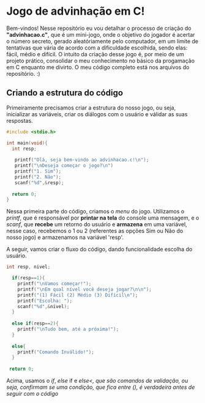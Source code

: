 <h1>Jogo de advinhação em C!</h1>

<p>
Bem-vindos! Nesse repositório eu vou detalhar o processo de criação do <b>"advinhacao.c"</b>, que é um mini-jogo, onde o objetivo do jogador é acertar o número secreto, gerado aleatóriamente pelo computador, em um limite de tentativas que vária de acordo com a dificuldade escolhida, sendo elas: fácil, médio e difícil. O intuito da criação desse jogo é, por meio de um projeto prático, consolidar o meu conhecimento no básico da progamação em C enquanto me divirto. O meu código completo está nos arquivos do repositório. :)
</p>

<h2>Criando a estrutura do código</h2>
<p>Primeiramente precisamos criar a estrutura do nosso jogo, ou seja, inicializar as variáveis, criar os diálogos com o usuário e válidar as suas respostas.</p>

```C
#include <stdio.h>

int main(void){
  int resp;
 
   printf("Olá, seja bem-vindo ao advinhacao.c!\n");
   printf("\nDeseja começar o jogo?\n")
   printf("1. Sim");
   printf("2. Não");
   scanf("%d",&resp); 
   
  return 0;
}
```
<p>Nessa primeira parte do código, criamos o <i>menu</i> do jogo. Utilizamos o <i>printf</i>, que é responsável por <b>printar na tela</b> do console uma mensagem, e o <i>scanf</i>, que <b>recebe</b> um retorno do usuário e <b>armazena</b> em uma variável, nesse caso, recebemos o 1 ou 2 (referentes as opções Sim ou Não do nosso jogo) e armazenamos na variável 'resp'.</p>
<p>A seguir, vamos criar o fluxo do código, dando funcionalidade escolha do usuário.</p>

```C
int resp, nivel;

  if(resp==1){
    printf("\nVamos começar!");
    printf("\nEm qual nível você deseja jogar?\n\n");
    printf("(1) Fácil (2) Médio (3) Difícil\n");
    printf("Escolha: ");
    scanf("%d",&nivel);
  }  
    
  else if(resp==2){
    printf("\nTudo bem, até a próxima!");
  }
  
  else{
    printf("Comando Inválido!");
  }
  
 return 0;
```
<p>Acima, usamos o <i>if</i>, <i>else</i> if</i> e <i>else<, que são comandos de validação, ou seja, confirmam se uma condição, que fica entre (), é verdadeira antes de seguir com o código</p>

